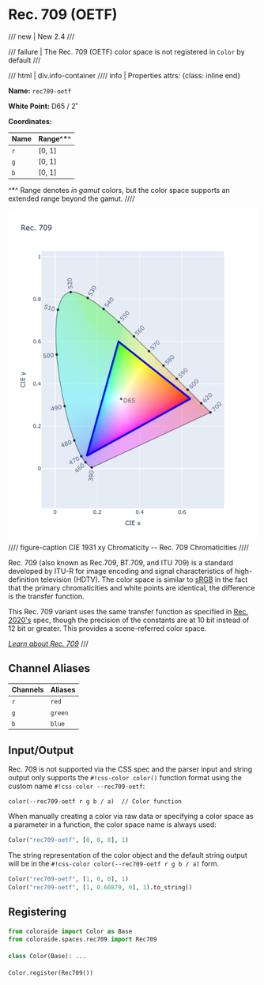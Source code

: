 # Rec. 709 (OETF)

/// new | New 2.4
///

/// failure | The Rec. 709 (OETF) color space is not registered in `Color` by default
///

/// html | div.info-container
//// info | Properties
    attrs: {class: inline end}

**Name:** `rec709-oetf`

**White Point:** D65 / 2˚

**Coordinates:**

Name | Range^\*^
---- | -----
`r`  | [0, 1]
`g`  | [0, 1]
`b`  | [0, 1]

^\*^ Range denotes _in gamut_ colors, but the color space supports an extended range beyond the gamut.
////

![sRGB](../images/rec709.png)
//// figure-caption
CIE 1931 xy Chromaticity -- Rec. 709 Chromaticities
////

Rec. 709 (also known as Rec.709, BT.709, and ITU 709) is a standard developed by ITU-R for image encoding and signal
characteristics of high-definition television (HDTV). The color space is similar to [sRGB](./srgb.md) in the fact that
the primary chromaticities and white points are identical, the difference is the transfer function.

This Rec. 709 variant uses the same transfer function as specified in [Rec. 2020's](./rec2020_oetf.md) spec, though the
precision of the constants are at 10 bit instead of 12 bit or greater. This provides a scene-referred color space.

_[Learn about Rec. 709](https://en.wikipedia.org/wiki/Rec._709)_
///

## Channel Aliases

Channels | Aliases
-------- | -------
`r`      | `red`
`g`      | `green`
`b`      | `blue`

## Input/Output

Rec. 709 is not supported via the CSS spec and the parser input and string output only supports the
`#!css-color color()` function format using the custom name `#!css-color --rec709-oetf`:

```css-color
color(--rec709-oetf r g b / a)  // Color function
```

When manually creating a color via raw data or specifying a color space as a parameter in a function, the color
space name is always used:

```py
Color("rec709-oetf", [0, 0, 0], 1)
```

The string representation of the color object and the default string output will be in the
`#!css-color color(--rec709-oetf r g b / a)` form.

```py play
Color("rec709-oetf", [1, 0, 0], 1)
Color("rec709-oetf", [1, 0.60879, 0], 1).to_string()
```

## Registering

```py
from coloraide import Color as Base
from coloraide.spaces.rec709 import Rec709

class Color(Base): ...

Color.register(Rec709())
```
